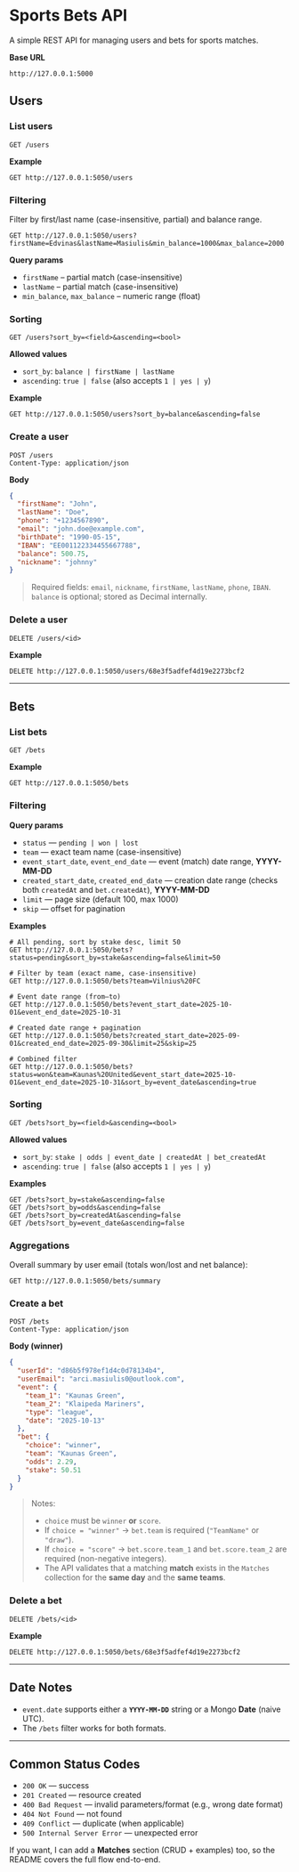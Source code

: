 
# Sports Bets API

A simple REST API for managing users and bets for sports matches.

**Base URL**

```
http://127.0.0.1:5000
```

## Users

### List users

```
GET /users
```

**Example**

```http
GET http://127.0.0.1:5050/users
```

### Filtering

Filter by first/last name (case-insensitive, partial) and balance range.

```http
GET http://127.0.0.1:5050/users?firstName=Edvinas&lastName=Masiulis&min_balance=1000&max_balance=2000
```

**Query params**

* `firstName` – partial match (case-insensitive)
* `lastName` – partial match (case-insensitive)
* `min_balance`, `max_balance` – numeric range (float)

### Sorting

```
GET /users?sort_by=<field>&ascending=<bool>
```

**Allowed values**

* `sort_by`: `balance | firstName | lastName`
* `ascending`: `true | false` (also accepts `1 | yes | y`)

**Example**

```http
GET http://127.0.0.1:5050/users?sort_by=balance&ascending=false
```

### Create a user

```
POST /users
Content-Type: application/json
```

**Body**

```json
{
  "firstName": "John",
  "lastName": "Doe",
  "phone": "+1234567890",
  "email": "john.doe@example.com",
  "birthDate": "1990-05-15",
  "IBAN": "EE001122334455667788",
  "balance": 500.75,
  "nickname": "johnny"
}
```

> Required fields: `email`, `nickname`, `firstName`, `lastName`, `phone`, `IBAN`.
> `balance` is optional; stored as Decimal internally.

### Delete a user

```
DELETE /users/<id>
```

**Example**

```http
DELETE http://127.0.0.1:5050/users/68e3f5adfef4d19e2273bcf2
```

---

## Bets

### List bets

```
GET /bets
```

**Example**

```http
GET http://127.0.0.1:5050/bets
```

### Filtering

**Query params**

* `status` — `pending | won | lost`
* `team` — exact team name (case-insensitive)
* `event_start_date`, `event_end_date` — event (match) date range, **YYYY-MM-DD**
* `created_start_date`, `created_end_date` — creation date range (checks both `createdAt` and `bet.createdAt`), **YYYY-MM-DD**
* `limit` — page size (default 100, max 1000)
* `skip` — offset for pagination

**Examples**

```http
# All pending, sort by stake desc, limit 50
GET http://127.0.0.1:5050/bets?status=pending&sort_by=stake&ascending=false&limit=50

# Filter by team (exact name, case-insensitive)
GET http://127.0.0.1:5050/bets?team=Vilnius%20FC

# Event date range (from–to)
GET http://127.0.0.1:5050/bets?event_start_date=2025-10-01&event_end_date=2025-10-31

# Created date range + pagination
GET http://127.0.0.1:5050/bets?created_start_date=2025-09-01&created_end_date=2025-09-30&limit=25&skip=25

# Combined filter
GET http://127.0.0.1:5050/bets?status=won&team=Kaunas%20United&event_start_date=2025-10-01&event_end_date=2025-10-31&sort_by=event_date&ascending=true
```

### Sorting

```
GET /bets?sort_by=<field>&ascending=<bool>
```

**Allowed values**

* `sort_by`: `stake | odds | event_date | createdAt | bet_createdAt`
* `ascending`: `true | false` (also accepts `1 | yes | y`)

**Examples**

```http
GET /bets?sort_by=stake&ascending=false
GET /bets?sort_by=odds&ascending=false
GET /bets?sort_by=createdAt&ascending=false
GET /bets?sort_by=event_date&ascending=false
```

### Aggregations

Overall summary by user email (totals won/lost and net balance):

```http
GET http://127.0.0.1:5050/bets/summary
```

### Create a bet

```
POST /bets
Content-Type: application/json
```

**Body (winner)**

```json
{
  "userId": "d86b5f978ef1d4c0d78134b4",
  "userEmail": "arci.masiulis0@outlook.com",
  "event": {
    "team_1": "Kaunas Green",
    "team_2": "Klaipeda Mariners",
    "type": "league",
    "date": "2025-10-13"
  },
  "bet": {
    "choice": "winner",
    "team": "Kaunas Green",
    "odds": 2.29,
    "stake": 50.51
  }
}
```

> Notes:
>
> * `choice` must be `winner` **or** `score`.
> * If `choice = "winner"` → `bet.team` is required (`"TeamName"` or `"draw"`).
> * If `choice = "score"` → `bet.score.team_1` and `bet.score.team_2` are required (non-negative integers).
> * The API validates that a matching **match** exists in the `Matches` collection for the **same day** and the **same teams**.

### Delete a bet

```
DELETE /bets/<id>
```

**Example**

```http
DELETE http://127.0.0.1:5050/bets/68e3f5adfef4d19e2273bcf2
```

---

## Date Notes

* `event.date` supports either a **`YYYY-MM-DD`** string or a Mongo **Date** (naive UTC).
* The `/bets` filter works for both formats.

---

## Common Status Codes

* `200 OK` — success
* `201 Created` — resource created
* `400 Bad Request` — invalid parameters/format (e.g., wrong date format)
* `404 Not Found` — not found
* `409 Conflict` — duplicate (when applicable)
* `500 Internal Server Error` — unexpected error




If you want, I can add a **Matches** section (CRUD + examples) too, so the README covers the full flow end-to-end.
